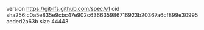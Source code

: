 version https://git-lfs.github.com/spec/v1
oid sha256:c0a5e835e9cbc47e902c636635986716923b20367a6cf899e30995aeded2a63b
size 44443
